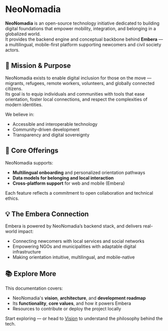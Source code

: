 # NeoNomadia

**NeoNomadia** is an open-source technology initiative dedicated to building digital foundations that empower mobility, integration, and belonging in a globalized world.  
It provides the backend engine and conceptual backbone behind **Embera** — a multilingual, mobile-first platform supporting newcomers and civil society actors.

## 🌟 Mission & Purpose

NeoNomadia exists to enable digital inclusion for those on the move — migrants, refugees, remote workers, volunteers, and globally connected citizens.  
Its goal is to equip individuals and communities with tools that ease orientation, foster local connections, and respect the complexities of modern identities.

We believe in:
- Accessible and interoperable technology
- Community-driven development
- Transparency and digital sovereignty

## 🔧 Core Offerings

NeoNomadia supports:
- **Multilingual onboarding** and personalized orientation pathways
- **Data models for belonging and local interaction**
- **Cross-platform support** for web and mobile (Embera)

Each feature reflects a commitment to open collaboration and technical ethics.

## 💡 The Embera Connection

Embera is powered by NeoNomadia’s backend stack, and delivers real-world impact:
- Connecting newcomers with local services and social networks
- Empowering NGOs and municipalities with adaptable digital infrastructure
- Making orientation intuitive, multilingual, and mobile-native

## 📚 Explore More

This documentation covers:
- NeoNomadia's **vision**, **architecture**, and **development roadmap**
- Its **functionality**, **core values**, and how it powers Embera
- Resources to contribute or deploy the project locally

Start exploring — or head to [Vision](vision.md) to understand the philosophy behind the tech.
